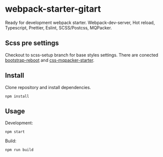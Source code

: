 # webpack-starter-gitart

Ready for development webpack starter. Webpack-dev-server, Hot reload, Typescript, Prettier, Eslint, SCSS/Postcss, MQPacker.

## Scss pre settings

Checkout to scss-setup branch for base styles settings.
There are conected [bootstrap-reboot](https://www.npmjs.com/package/bootstrap-reboot)
and [css-mqpacker-starter](https://www.npmjs.com/package/css-mqpacker-starter).

## Install

Clone repository and install dependencies.

```shell script
npm install
```

## Usage

Development:

```shell script
npm start
```

Build:

```shell script
npm run build
```
